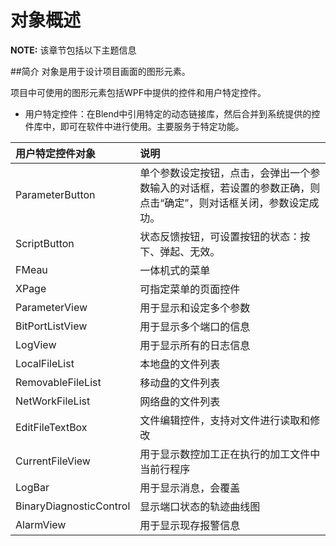 # 对象概述

**NOTE:** 该章节包括以下主题信息
    
##简介
对象是用于设计项目画面的图形元素。

项目中可使用的图形元素包括WPF中提供的控件和用户特定控件。

* 用户特定控件：在Blend中引用特定的动态链接库，然后合并到系统提供的控件库中，即可在软件中进行使用。主要服务于特定功能。

| 用户特定控件对象        | 说明           |
| :------------- |:-------------|
| ParameterButton  | 单个参数设定按钮，点击，会弹出一个参数输入的对话框，若设置的参数正确，则点击“确定”，则对话框关闭，参数设定成功。     |
| ScriptButton     | 状态反馈按钮，可设置按钮的状态：按下、弹起、无效。      |
| FMeau      | 一体机式的菜单      |
| XPage      | 可指定菜单的页面控件      |
| ParameterView      | 用于显示和设定多个参数      |  
| BitPortListView      | 用于显示多个端口的信息      |
| LogView      | 用于显示所有的日志信息      |
|  LocalFileList     | 本地盘的文件列表      |
|  RemovableFileList     | 移动盘的文件列表      |
|  NetWorkFileList     | 网络盘的文件列表      |
|  EditFileTextBox     | 文件编辑控件，支持对文件进行读取和修改      |
|  CurrentFileView     | 用于显示数控加工正在执行的加工文件中当前行程序      |
|  LogBar     | 用于显示消息，会覆盖      |
|  BinaryDiagnosticControl     | 显示端口状态的轨迹曲线图      |
|  AlarmView     |  用于显示现存报警信息      |